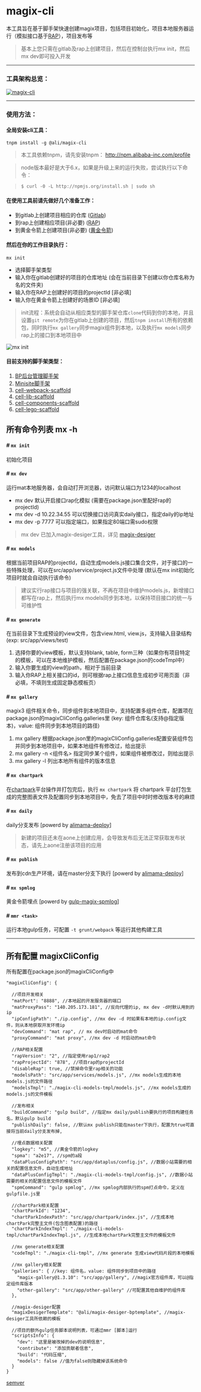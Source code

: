 # magix-cli 


本工具旨在基于脚手架快速创建magix项目，包括项目初始化，项目本地服务器运行（模拟接口基于[RAP](https://rap2.alibaba-inc.com)），项目发布等
> 基本上您只需在gitlab及rap上创建项目，然后在控制台执行mx init，然后mx dev即可投入开发

------------

### 工具架构总览：
[![magix-cli](https://img.alicdn.com/tfs/TB1FD2mlwvD8KJjy0FlXXagBFXa-1127-510.png)](https://img.alicdn.com/tfs/TB1FD2mlwvD8KJjy0FlXXagBFXa-1127-510.png)

----------

### 使用方法：

#### 全局安装cli工具：

    tnpm install -g @ali/magix-cli


> 本工具依赖tnpm，请先安装tnpm： http://npm.alibaba-inc.com/profile

> node版本最好是大于6.x，如果是升级上来的运行失败，尝试执行以下命令：

> `$ curl -0 -L http://npmjs.org/install.sh | sudo sh`


#### 在使用工具前请先做好几个准备工作：

  * 到gitlab上创建项目相应的仓库 ([Gitlab](http://gitlab.alibaba-inc.com))
  * 到rap上创建相应项目(非必要) ([RAP](http://rap.alibaba-inc.com))
  * 到黄金令箭上创建项目(非必要) ([黄金令箭](http://log.alibaba-inc.com/gold/part/index.htm))

#### 然后在你的工作目录执行：

    mx init

  * 选择脚手架类型
  * 输入你在gitlab创建好的项目的仓库地址 (会在当前目录下创建以你仓库名称为名的文件夹)
  * 输入你在RAP上创建好的项目的projectId [非必填]
  * 输入你在黄金令箭上创建好的场景ID [非必填]

> init流程：系统会自动从相应类型的脚手架仓库`clone`代码到你的本地，并且设置`git remote`为你在gitlab上创建的项目，然后`tnpm install`所有的依赖包，同时执行`mx gallery`同步magix组件到本地，以及执行`mx models`同步rap上的接口到本地项目中

  ![mx init](https://img.alicdn.com/tfs/TB12mDrlwvD8KJjy0FlXXagBFXa-704-638.gif)


#### 目前支持的脚手架类型：
  1. [BP后台管理脚手架](http://gitlab.alibaba-inc.com/thx/scaffold)
  2. [Minisite脚手架](http://gitlab.alibaba-inc.com/mm/minisite-scaffold)
  3. [cell-webpack-scaffold](http://gitlab.alibaba-inc.com/cell/cell-webpack-scaffold)
  4. [cell-lib-scaffold](http://gitlab.alibaba-inc.com/cell/cell-lib-scaffold)
  5. [cell-components-scaffold](http://gitlab.alibaba-inc.com/cell/cell-components-scaffold)
  6. [cell-lego-scaffold](http://gitlab.alibaba-inc.com/cell/cell-lego-scaffold)


## 所有命令列表 mx -h

#### # `mx init`

初始化项目

#### # `mx dev`

运行mat本地服务器，会自动打开浏览器，访问默认端口为1234的localhost

  *   mx dev 默认开启接口rap化模拟 (需要在package.json里配好rap的projectId)
  *   mx dev -d 10.22.34.55 可以切换接口访问真实daily接口，指定daily的ip地址
  *   mx dev -p 7777 可以指定端口，如果指定80端口需sudo权限
  
  > mx dev 已加入magix-desiger工具，详见 [magix-desiger](http://gitlab.alibaba-inc.com/thx/magix-desiger)


#### # `mx models`

根据当前项目RAP的projectId，自动生成models.js接口集合文件，对于接口的一些特殊处理，可以在src/app/service/project.js文件中处理 (默认在mx init初始化项目时就会自动执行该命令)

  > 建议实行rap接口与项目的强关联，不再在项目中维护models.js，新增接口都写在rap上，然后执行mx models同步到本地，以保持项目接口的统一与可维护性


#### # `mx generate`

在当前目录下生成预设的view文件，包含view.html, view.js，支持输入目录结构(exp: src/app/views/test)

  1. 选择你要的view模板，默认支持blank, table, form三种（如果你有项目特定的模板，可以在本地维护模板，然后配置在package.json的codeTmpl中）
  2. 输入你要生成的view的path，相对于当前目录
  3. 输入你RAP上相关接口的id，则可根据rap上接口信息生成初步可用页面（非必填，不填则生成固定静态模板页）

#### # `mx gallery`

magix3 组件相关命令，同步组件到本地项目中，支持配置多组件仓库，配置项在package.json的magixCliConfig.galleries里 (key: 组件仓库名(支持@指定版本)，value: 组件同步到本地项目的路径)

  1. mx gallery 根据package.json里的magixCliConfig.galleries配置安装组件包并同步到本地项目中，如果本地组件有修改过，给出提示
  3. mx gallery -n <组件名> 指定同步某个组件，如果组件被修改过，则给出提示
  4. mx gallery -l 列出本地所有组件的版本信息

#### # `mx chartpark`

在[chartpark](https://chartpark.alibaba-inc.com)平台操作并打包完后，执行 `mx chartpark` 将 chartpark 平台打包生成的完整图表文件及配置同步到本地项目中，免去了项目中时时修改版本号的麻烦


#### # `mx daily`

daily分支发布 [powerd by [alimama-deploy](http://gitlab.alibaba-inc.com/thx/alimama-deploy)]

> 新建的项目还未在aone上创建应用，会导致发布后无法正常获取发布状态，请先上aone注册该项目的应用


#### # `mx publish`

发布到cdn生产环境，请在master分支下执行 [powerd by [alimama-deploy](http://gitlab.alibaba-inc.com/thx/alimama-deploy)]


#### # `mx spmlog`

黄金令箭埋点 [powerd by [gulp-magix-spmlog](https://www.npmjs.com/package/gulp-magix-spmlog)]

#### # `mmr <task>`

运行本地gulp任务，可配置 `-t grunt/webpack` 等运行其他构建工具


----------

## 所有配置 magixCliConfig 
所有配置在package.json的magixCliConfig中

    "magixCliConfig": {

      //项目开发相关
      "matPort": "8888", //本地起的开发服务器的端口
      "matProxyPass": "140.205.173.181", //反向代理的ip, mx dev -d时默认用到的ip
      "ipConfigPath": "./ip.config", //mx dev -d 时如果有本地的ip.config文件，则从本地获取开发环境ip
      "devCommand": "mat rap", // mx dev时启动的mat命令
      "proxyCommand": "mat proxy", //mx dev -d 时启动的mat命令

      //RAP相关配置
      "rapVersion": "2", //指定使用rap1/rap2
      "rapProjectId": "878", //项目rap的projectId
      "disableRap": true, //禁掉命令里rap相关的功能
      "modelsPath": "src/app/services/models.js", //mx models生成的本地models.js的文件路径
      "modelsTmpl": "./magix-cli-models-tmpl/models.js", //mx models生成的models.js的文件模板

      //发布相关
      "buildCommand": "gulp build", //指定mx daily/publish要执行的项目构建任务名，默认gulp build
      "publishDaily": false, //默认mx publish只能在master下执行，配置为true可直接将当前daily分支发布掉,

      //埋点数据相关配置
      "logkey": "m5", //黄金令箭的logkey
      "spma": "a2e17", //spm的a段
      "dataPlusConfigPath": "src/app/dataplus/config.js", //数据小站需要的相关的配置信息文件，自动生成地址
      "dataPlusConfigTmpl": "./magix-cli-models-tmpl/config.js", //数据小站需要的相关的配置信息文件的模板文件
      "spmCommand": "gulp spmlog", //mx spmlog内部执行的spm打点命令，定义在gulpfile.js里

      //chartPark相关配置
      "chartParkId": "1234",
      "chartParkIndexPath": "src/app/chartpark/index.js", //生成本地chartPark完整主文件(包含图表配置)的路径
      "chartParkIndexTmpl": "./magix-cli-models-tmpl/chartParkIndexTmpl.js", //生成本地chartPark完整主文件的模板文件

      //mx generate相关配置
      "codeTmpl": "./magix-cli-tmpl", //mx generate 生成view代码片段的本地模板

      //mx gallery相关配置
      "galleries": { //key: 组件名，value: 组件同步到项目中的路径
        "magix-gallery@1.3.10": "src/app/gallery", //magix官方组件库，可以@指定组件库版本
        "other-gallery": "src/app/other-gallery" //可配置其他自维护的组件库
      },

      //magix-desiger配置
      "magixDesigerTemplate": "@ali/magix-desiger-bptemplate", //magix-desiger工具所依赖的模板
      
      //项目的额外gulp任务脚本说明列表，可通过mmr [脚本]运行
      "scriptsInfo": { 
        "dev": "这里是被改掉的dev的说明信息",
        "contribute": "添加贡献者信息",
        "build": "代码压缩",
        "models": false //值为false则隐藏掉该系统命令
      }
    }


[semver](http://semver.org/)

